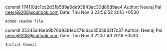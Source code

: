 commit 174110dc1cc2d31b589a6de93843ac30d86d9ae4
Author: Neeraj Pal <neeraj9208@outlook.com>
Date:   Thu Nov 3 22:56:52 2016 +0530

    Added readme file

commit 25345a46eb9b70d93b1ec271c6ac3535932f7c37
Author: Neeraj Pal <neeraj9208@outlook.com>
Date:   Thu Nov 3 22:51:43 2016 +0530

    Initial Commit
